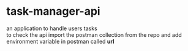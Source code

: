 # task-manager-api
an application to handle users tasks
<br/>
to check the api import the postman collection from the repo and add environment variable in postman called <strong>url </strong>
